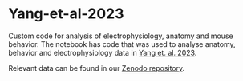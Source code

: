 # Yang-et-al-2023
Custom code for analysis of electrophysiology, anatomy and mouse behavior. 
The notebook has code that was used to analyse anatomy, behavior and electrophysiology data in [Yang et. al. 2023](https://doi.org/10.1016/j.cell.2022.12.009).

Relevant data can be found in our [Zenodo repository](10.5281/zenodo.7363150).
